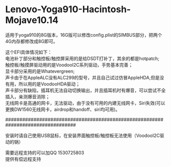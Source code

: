 # Lenovo-Yoga910-Hacintosh-Mojave10.14<br>

适用于yoga910的8G版本，16G版可以修改config.plist的SIMBUS部分，把两个4G内存都修改成8G即可。<br>

这个EFI具体情况如下：<br>
电池补丁部分和触控板/触控屏采用的是给DSDT打补丁，其余的都是hotpatch;<br>
触控板/触摸屏驱动用的是VoodooI2C系列驱动，手势基本完善；<br>
显卡部分采用的是Whatevergreen;<br>
声卡由于在AppleALC没有ALC299的型号，并且自己试过仿冒AppleHDA,但是没有用，所以用的是VoodooHDA驱动；<br>
声卡部分有缺陷，插耳机无法自动切换输出，并且插耳机时有爆音，可以尝试不全插入，亲测爆音消除；<br>
无线网卡是高通的网卡，无法驱动，由于没有可用的内建无线网卡，Siri失效(可以更换DW1560无线网卡，airdrop和handoff、siri均可用)。<br>

#################################################################################<br>

安装时请自己使用USB鼠标，在安装界面触控板/触控板无法使用（VoodooI2C驱动的锅）<br>

需要远程支持的可以加QQ 1530725803<br>
提供有偿远程支持<br>
